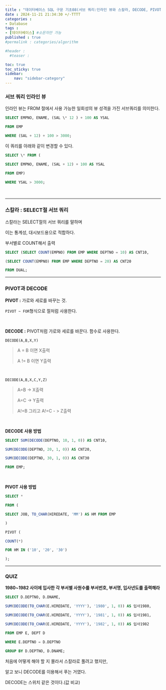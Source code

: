 ```yaml
---
title : "데이터베이스 SQL 구문 기초08(서브 쿼리:인라인 뷰와 스칼라, DECODE, PIVOT)"
date : 2024-11-21 21:34:30 +/-TTTT
categories : 
- Database
tags : 
- [데이터베이스] #소문자만 가능
published : true
#permalink : categories/algorithm

#header :
  #teaser : 

toc: true
toc_sticky: true
sidebar:
    nav: "sidebar-category"
---
```



### 서브 쿼리 인라인 뷰

인라인 뷰는 FROM 절에서 사용 가능한 일회성의 뷰 성격을 가진 서브쿼리를 의미한다.

```sql
SELECT EMPNO, ENAME, (SAL \* 12 ) + 100 AS YSAL

FROM EMP

WHERE (SAL + 12) + 100 > 3000;
```

이 쿼리를 아래와 같이 변경할 수 있다.

```sql
SELECT \* FROM (

SELECT EMPNO, ENAME, (SAL + 12) + 100 AS YSAL

FROM EMP)

WHERE YSAL > 3000;
```

&nbsp;

* * *

### 스칼라 : SELECT절 서브 쿼리

스칼라는 SELECT절의 서브 쿼리를 말하며

이는 통계성, 대시보드용으로 적합하다.

부서별로 COUNT해서 출력

```sql
SELECT (SELECT COUNT(EMPNO) FROM EMP WHERE DEPTNO = 10) AS CNT10,

(SELECT COUNT(EMPNO) FROM EMP WHERE DEPTNO = 20) AS CNT20

FROM DUAL;
```

* * *

### PIVOT과 DECODE

**PIVOT :** 가로와 세로를 바꾸는 것.

`PIVOT ~ FOR`형식으로 절처럼 사용한다.

&nbsp;

**DECODE :** PIVOT처럼 가로와 세로를 바꾼다. 함수로 사용한다.

`DECODE(A,B,X,Y)`

> A = B 이면 X출력
> 
> A != B 이면 Y출력

&nbsp;

`DECODE(A,B,X,C,Y,Z)`

> A=B -> X출력
> 
> A=C -> Y출력
> 
> A!=B 그리고 A!=C - > Z출력

&nbsp;

**DECODE 사용 방법**

```sql
SELECT SUM(DECODE(DEPTNO, 10, 1, 0)) AS CNT10,

SUM(DECODE(DEPTNO, 20, 1, 0)) AS CNT20,

SUM(DECODE(DEPTNO, 30, 1, 0)) AS CNT30

FROM EMP;
```

&nbsp;

**PIVOT 사용 방법**

```sql
SELECT * 

FROM (

SELECT JOB, TO_CHAR(HIREDATE, 'MM') AS HM FROM EMP

)

PIVOT (

COUNT(*)

FOR HM IN ('10', '20', '30')

);
```

* * *

### QUIZ

**1980~1982 사이에 입사한 각 부서별 사원수를 부서번호, 부서명, 입사년도를 출력해라**

```sql
SELECT D.DEPTNO, D.DNAME,

SUM(DECODE(TO_CHAR(E.HIREDATE, 'YYYY'), '1980', 1, 0)) AS 입사1980,

SUM(DECODE(TO_CHAR(E.HIREDATE, 'YYYY'), '1981', 1, 0)) AS 입사1981,

SUM(DECODE(TO_CHAR(E.HIREDATE, 'YYYY'), '1982', 1, 0)) AS 입사1982

FROM EMP E, DEPT D

WHERE E.DEPTNO = D.DEPTNO

GROUP BY D.DEPTNO, D.DNAME;
```

처음에 어떻게 해야 할 지 몰라서 스칼라로 풀려고 했지만,

알고 보니 DECODE를 이용해서 푸는 거였다.

DECODE는 스위치 같은 것이다.(값 비교)